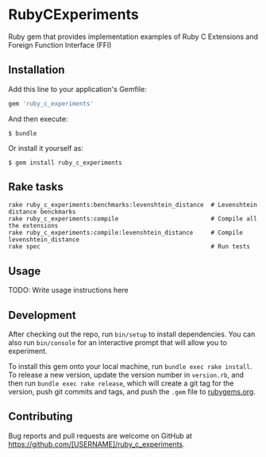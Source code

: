 # RubyCExperiments

Ruby gem that provides implementation examples of Ruby C Extensions and Foreign Function Interface (FFI)

## Installation

Add this line to your application's Gemfile:

```ruby
gem 'ruby_c_experiments'
```

And then execute:

    $ bundle

Or install it yourself as:

    $ gem install ruby_c_experiments

## Rake tasks

```
rake ruby_c_experiments:benchmarks:levenshtein_distance  # Levenshtein distance benckmarks
rake ruby_c_experiments:compile                          # Compile all the extensions
rake ruby_c_experiments:compile:levenshtein_distance     # Compile levenshtein_distance
rake spec                                                # Run tests

```

## Usage

TODO: Write usage instructions here

## Development

After checking out the repo, run `bin/setup` to install dependencies. You can also run `bin/console` for an interactive prompt that will allow you to experiment.

To install this gem onto your local machine, run `bundle exec rake install`. To release a new version, update the version number in `version.rb`, and then run `bundle exec rake release`, which will create a git tag for the version, push git commits and tags, and push the `.gem` file to [rubygems.org](https://rubygems.org).

## Contributing

Bug reports and pull requests are welcome on GitHub at https://github.com/[USERNAME]/ruby_c_experiments.
